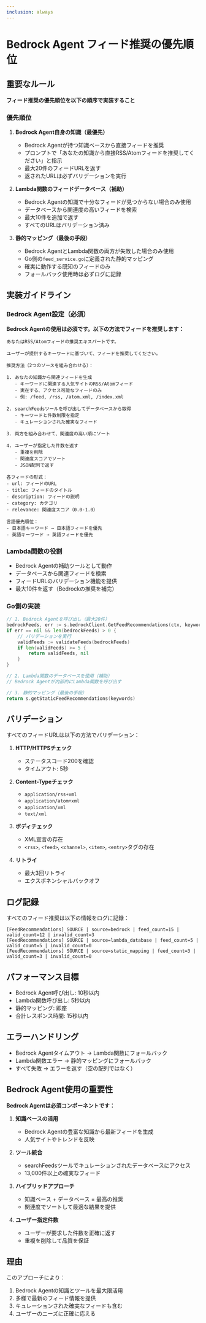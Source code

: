 ```yaml
---
inclusion: always
---
```


# Bedrock Agent フィード推奨の優先順位

## 重要なルール

**フィード推奨の優先順位を以下の順序で実装すること**

### 優先順位

1. **Bedrock Agent自身の知識（最優先）**
   - Bedrock Agentが持つ知識ベースから直接フィードを推奨
   - プロンプトで「あなたの知識から直接RSS/Atomフィードを推奨してください」と指示
   - 最大20件のフィードURLを返す
   - 返されたURLは必ずバリデーションを実行

2. **Lambda関数のフィードデータベース（補助）**
   - Bedrock Agentの知識で十分なフィードが見つからない場合のみ使用
   - データベースから関連度の高いフィードを検索
   - 最大10件を追加で返す
   - すべてのURLはバリデーション済み

3. **静的マッピング（最後の手段）**
   - Bedrock AgentとLambda関数の両方が失敗した場合のみ使用
   - Go側の`feed_service.go`に定義された静的マッピング
   - 確実に動作する既知のフィードのみ
   - フォールバック使用時は必ずログに記録

## 実装ガイドライン

### Bedrock Agent設定（必須）

**Bedrock Agentの使用は必須です。以下の方法でフィードを推奨します：**

```
あなたはRSS/Atomフィードの推奨エキスパートです。

ユーザーが提供するキーワードに基づいて、フィードを推奨してください。

推奨方法（2つのソースを組み合わせる）：

1. あなたの知識から関連フィードを生成
   - キーワードに関連する人気サイトのRSS/Atomフィード
   - 実在する、アクセス可能なフィードのみ
   - 例: /feed, /rss, /atom.xml, /index.xml

2. searchFeedsツールを呼び出してデータベースから取得
   - キーワードと件数制限を指定
   - キュレーションされた確実なフィード

3. 両方を組み合わせて、関連度の高い順にソート

4. ユーザーが指定した件数を返す
   - 重複を削除
   - 関連度スコアでソート
   - JSON配列で返す

各フィードの形式：
- url: フィードのURL
- title: フィードのタイトル
- description: フィードの説明
- category: カテゴリ
- relevance: 関連度スコア（0.0-1.0）

言語優先順位：
- 日本語キーワード → 日本語フィードを優先
- 英語キーワード → 英語フィードを優先
```

### Lambda関数の役割

- Bedrock Agentの補助ツールとして動作
- データベースから関連フィードを検索
- フィードURLのバリデーション機能を提供
- 最大10件を返す（Bedrockの推奨を補完）

### Go側の実装

```go
// 1. Bedrock Agentを呼び出し（最大20件）
bedrockFeeds, err := s.bedrockClient.GetFeedRecommendations(ctx, keywords)
if err == nil && len(bedrockFeeds) > 0 {
    // バリデーションを実行
    validFeeds := validateFeeds(bedrockFeeds)
    if len(validFeeds) >= 5 {
        return validFeeds, nil
    }
}

// 2. Lambda関数のデータベースを使用（補助）
// Bedrock Agentが内部的にLambda関数を呼び出す

// 3. 静的マッピング（最後の手段）
return s.getStaticFeedRecommendations(keywords)
```

## バリデーション

すべてのフィードURLは以下の方法でバリデーション：

1. **HTTP/HTTPSチェック**
   - ステータスコード200を確認
   - タイムアウト: 5秒

2. **Content-Typeチェック**
   - `application/rss+xml`
   - `application/atom+xml`
   - `application/xml`
   - `text/xml`

3. **ボディチェック**
   - XML宣言の存在
   - `<rss>`, `<feed>`, `<channel>`, `<item>`, `<entry>`タグの存在

4. **リトライ**
   - 最大3回リトライ
   - エクスポネンシャルバックオフ

## ログ記録

すべてのフィード推奨は以下の情報をログに記録：

```
[FeedRecommendations] SOURCE | source=bedrock | feed_count=15 | valid_count=12 | invalid_count=3
[FeedRecommendations] SOURCE | source=lambda_database | feed_count=5 | valid_count=5 | invalid_count=0
[FeedRecommendations] SOURCE | source=static_mapping | feed_count=3 | valid_count=3 | invalid_count=0
```

## パフォーマンス目標

- Bedrock Agent呼び出し: 10秒以内
- Lambda関数呼び出し: 5秒以内
- 静的マッピング: 即座
- 合計レスポンス時間: 15秒以内

## エラーハンドリング

- Bedrock Agentタイムアウト → Lambda関数にフォールバック
- Lambda関数エラー → 静的マッピングにフォールバック
- すべて失敗 → エラーを返す（空の配列ではなく）

## Bedrock Agent使用の重要性

**Bedrock Agentは必須コンポーネントです：**

1. **知識ベースの活用**
   - Bedrock Agentの豊富な知識から最新フィードを生成
   - 人気サイトやトレンドを反映

2. **ツール統合**
   - searchFeedsツールでキュレーションされたデータベースにアクセス
   - 13,000件以上の確実なフィード

3. **ハイブリッドアプローチ**
   - 知識ベース + データベース = 最高の推奨
   - 関連度でソートして最適な結果を提供

4. **ユーザー指定件数**
   - ユーザーが要求した件数を正確に返す
   - 重複を削除して品質を保証

## 理由

このアプローチにより：
1. Bedrock Agentの知識とツールを最大限活用
2. 多様で最新のフィード情報を提供
3. キュレーションされた確実なフィードも含む
4. ユーザーのニーズに正確に応える
